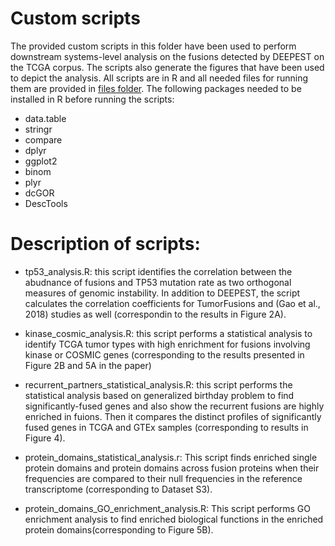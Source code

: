 # Custom scripts
The provided custom scripts in this folder have been used to perform downstream systems-level analysis on the fusions detected by DEEPEST on the TCGA corpus. The scripts also generate the figures that have been used to depict the analysis. All scripts are in R and all needed files for running them are provided in [files folder](https://github.com/salzmanlab/DEEPEST-Fusion/tree/master/custom_scripts/files). The following packages needed to be installed in R before running the scripts:  

- data.table
- stringr
- compare
- dplyr
- ggplot2
- binom
- plyr
- dcGOR
- DescTools

# Description of scripts:

- tp53_analysis.R: this script identifies the correlation between the abudnance of fusions and TP53 mutation rate as two orthogonal measures of genomic instability. In addition to DEEPEST, the script calculates the correlation coefficients for TumorFusions and (Gao et al., 2018) studies as well (correspondin to the results in Figure 2A). 

- kinase_cosmic_analysis.R: this script performs a statistical analysis to identify TCGA tumor types with high enrichment for fusions involving kinase or COSMIC genes (corresponding to the results presented in Figure 2B and 5A in the paper)

- recurrent_partners_statistical_analysis.R: this script performs the statistical analysis based on generalized birthday problem to find significantly-fused genes and also show the recurrent fusions are highly enriched in fuions. Then it compares the distinct profiles of significantly fused genes in TCGA and GTEx samples (corresponding to results in Figure 4).   

- protein_domains_statistical_analysis.r: This script finds enriched single protein domains and protein domains across fusion proteins when their frequencies are compared to their null frequencies in the reference transcriptome (corresponding to Dataset S3).  

- protein_domains_GO_enrichment_analysis.R: This script performs GO enrichment analysis to find enriched biological functions in the  enriched protein domains(corresponding to Figure 5B).  
